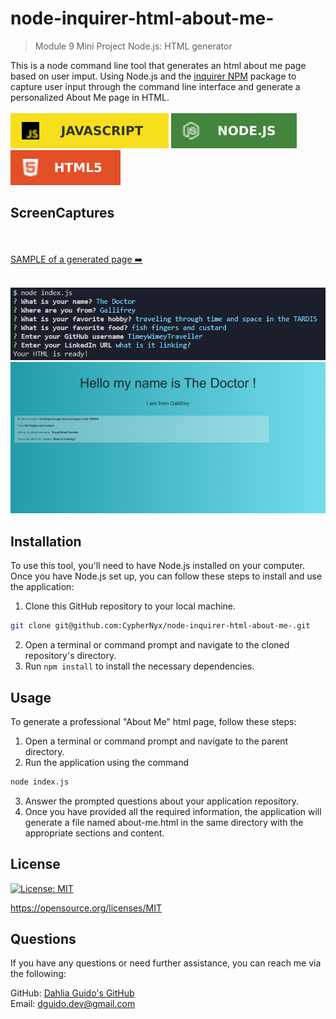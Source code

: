 # node-inquirer-html-about-me-
> Module 9 Mini Project Node.js: HTML generator

This is a node command line tool that generates an html about me page based on user imput. Using Node.js and the [inquirer NPM](https://www.npmjs.com/package/inquirer/v/9.2.8) package to capture user input through the command line interface and generate a personalized About Me page in HTML.<br><br>
![JavaScript](./assets/JavaScript.svg)
![Node](./assets/node.svg)
![HTML](./assets/html.svg)

## ScreenCaptures
<br><br>
[SAMPLE of a generated page ➡️](https://github.com/CypherNyx/node-inquirer-html-about-me-/blob/main/assets/SAMPLE-about-me.html)
<br><br>

![prompts](./assets/screencapture-prompts.png)
![sample page](./assets/screencapture-SAMPLE.png)

## Installation
To use this tool, you'll need to have Node.js installed on your computer. Once you have Node.js set up, you can follow these steps to install and use the application:

1. Clone this GitHub repository to your local machine. <br> 
```sh
git clone git@github.com:CypherNyx/node-inquirer-html-about-me-.git
```
2. Open a terminal or command prompt and navigate to the cloned repository's directory.
3. Run ```npm install``` to install the necessary dependencies.

## Usage
To generate a professional "About Me" html page, follow these steps:

1. Open a terminal or command prompt and navigate to the parent directory.
2. Run the application using the command <br>
```sh
node index.js
```
3. Answer the prompted questions about your application repository.
4. Once you have provided all the required information, the application will generate a file named about-me.html in the same directory with the appropriate sections and content.

## License
[![License: MIT](https://img.shields.io/badge/License-MIT-yellow.svg)](https://opensource.org/licenses/MIT)
  
  https://opensource.org/licenses/MIT 

## Questions
If you have any questions or need further assistance, you can reach me via the following:

  GitHub: [Dahlia Guido's GitHub](https://github.com/CypherNyx) <br>
  Email: dguido.dev@gmail.com